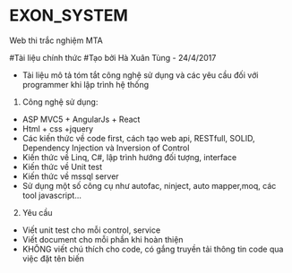 # EXON_SYSTEM
Web thi trắc nghiệm MTA

#Tài liệu chính thức
#Tạo bởi Hà Xuân Tùng - 24/4/2017

- Tài liệu mô tả tóm tắt công nghệ sử dụng và các yêu cầu đối với programmer khi lập trình hệ thống

1. Công nghệ sử dụng:
- ASP MVC5 + AngularJs + React
- Html + css +jquery
- Các kiến thức về code first, cách tạo web api, RESTfull, SOLID, Dependency Injection và Inversion of Control
- Kiến thức về Linq, C#, lập trình hướng đối tượng, interface
- Kiến thức về Unit test
- Kiến thức về mssql server
- Sử dụng một số công cụ như autofac, ninject, auto mapper,moq, các tool javascript...

2. Yêu cầu
- Viết unit test cho mỗi control, service
- Viết document cho mỗi phần khi hoàn thiện
- KHÔNG viết chú thích cho code, có gắng truyền tải thông tin code qua việc đặt tên biến
